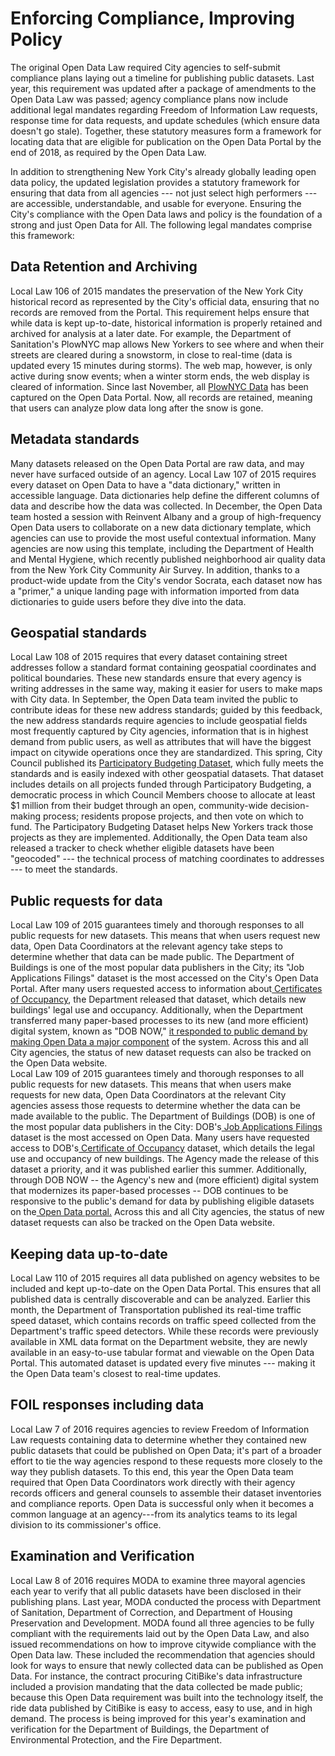 # Enforcing Compliance, Improving Policy

The original Open Data Law required City agencies to self-submit compliance plans laying out a timeline for publishing public datasets. Last year, this requirement was updated after a package of amendments to the Open Data Law was passed; agency compliance plans now include additional legal mandates regarding Freedom of Information Law requests, response time for data requests, and update schedules (which ensure data doesn't go stale). Together, these statutory measures form a framework for locating data that are eligible for publication on the Open Data Portal by the end of 2018, as required by the Open Data Law.

In addition to strengthening New York City's already globally leading open data policy, the updated legislation provides a statutory framework for ensuring that data from all agencies --- not just select high performers --- are accessible, understandable, and usable for everyone. Ensuring the City's compliance with the Open Data laws and policy is the foundation of a strong and just Open Data for All. The following legal mandates comprise this framework:

## Data Retention and Archiving

Local Law 106 of 2015 mandates the preservation of the New York City historical record as represented by the City's official data, ensuring that no records are removed from the Portal. This requirement helps ensure that while data is kept up-to-date, historical information is properly retained and archived for analysis at a later date. For example, the Department of Sanitation's PlowNYC map allows New Yorkers to see where and when their streets are cleared during a snowstorm, in close to real-time (data is updated every 15 minutes during storms). The web map, however, is only active during snow events; when a winter storm ends, the web display is cleared of information. Since last November, all [PlowNYC Data](https://data.cityofnewyork.us/dataset/DSNY-PlowNYC-Data/34hf-h2fw) has been captured on the Open Data Portal. Now, all records are retained, meaning that users can analyze plow data long after the snow is gone.

## Metadata standards

Many datasets released on the Open Data Portal are raw data, and may never have surfaced outside of an agency. Local Law 107 of 2015 requires every dataset on Open Data to have a "data dictionary," written in accessible language. Data dictionaries help define the different columns of data and describe how the data was collected. In December, the Open Data team hosted a session with Reinvent Albany and a group of high-frequency Open Data users to collaborate on a new data dictionary template, which agencies can use to provide the most useful contextual information. Many agencies are now using this template, including the Department of Health and Mental Hygiene, which recently published neighborhood air quality data from the New York City Community Air Survey. In addition, thanks to a product-wide update from the City's vendor Socrata, each dataset now has a "primer," a unique landing page with information imported from data dictionaries to guide users before they dive into the data.

## Geospatial standards

Local Law 108 of 2015 requires that every dataset containing street addresses follow a standard format containing geospatial coordinates and political boundaries. These new standards ensure that every agency is writing addresses in the same way, making it easier for users to make maps with City data. In September, the Open Data team invited the public to contribute ideas for these new address standards; guided by this feedback, the new address standards require agencies to include geospatial fields most frequently captured by City agencies, information that is in highest demand from public users, as well as attributes that will have the biggest impact on citywide operations once they are standardized. This spring, City Council published its [Participatory Budgeting Dataset](https://cityhallmail.nyc.gov/owa/redir.aspx?C=w9tuHhO5tmBB_YpsbrZsq7m0scdC4-scGVA6ebaBHV8fCs-QHcfUCA..&URL=https%3a%2f%2fdata.cityofnewyork.us%2fCity-Government%2fParticipatory-Budgeting-Projects%2fwwhr-5ven), which fully meets the standards and is easily indexed with other geospatial datasets. That dataset includes details on all projects funded through Participatory Budgeting, a democratic process in which Council Members choose to allocate at least $1 million from their budget through an open, community-wide decision-making process; residents propose projects, and then vote on which to fund. The Participatory Budgeting Dataset helps New Yorkers track those projects as they are implemented. Additionally, the Open Data team also released a tracker to check whether eligible datasets have been "geocoded" --- the technical process of matching coordinates to addresses --- to meet the standards.

## Public requests for data

Local Law 109 of 2015 guarantees timely and thorough responses to all public requests for new datasets. This means that when users request new data, Open Data Coordinators at the relevant agency take steps to determine whether that data can be made public. The Department of Buildings is one of the most popular data publishers in the City; its "Job Applications Filings" dataset is the most accessed on the City's Open Data Portal. After many users requested access to information about[ Certificates of Occupancy](https://cityhallmail.nyc.gov/owa/redir.aspx?C=K-uOOq19kkREcAY_RjUrbezyA9YVXceFrX7llQbAbdyfIyndGcfUCA..&URL=https%3a%2f%2fdata.cityofnewyork.us%2fHousing-Development%2fDOB-Certificate-Of-Occupancy%2femjs-tt35), the Department released that dataset, which details new buildings' legal use and occupancy. Additionally, when the Department transferred many paper-based processes to its new (and more efficient) digital system, known as "DOB NOW," [it responded to public demand by making Open Data a major component](https://data.cityofnewyork.us/browse?q=dob+now&provenance=official) of the system. Across this and all City agencies, the status of new dataset requests can also be tracked on the Open Data website.\
Local Law 109 of 2015 guarantees timely and thorough responses to all public requests for new datasets. This means that when users make requests for new data, Open Data Coordinators at the relevant City agencies assess those requests to determine whether the data can be made available to the public. The Department of Buildings (DOB) is one of the most popular data publishers in the City: DOB's[  Job Applications Filings](https://data.cityofnewyork.us/Housing-Development/DOB-Job-Application-Filings/ic3t-wcy2) dataset is the most accessed on Open Data. Many users have requested access to DOB's[  Certificate of Occupancy](https://data.cityofnewyork.us/Housing-Development/DOB-Certificate-Of-Occupancy/emjs-tt35) dataset, which details the legal use and occupancy of new buildings. The Agency made the release of this dataset a priority, and it was published earlier this summer. Additionally, through DOB NOW -- the Agency's new and (more efficient) digital system that modernizes its paper-based processes -- DOB continues to be responsive to the public's demand for data by publishing eligible datasets on the[  Open Data portal.](https://data.cityofnewyork.us/browse?q=dob+now&provenance=official) Across this and all City agencies, the status of new dataset requests can also be tracked on the Open Data website.

## Keeping data up-to-date

Local Law 110 of 2015 requires all data published on agency websites to be included and kept up-to-date on the Open Data Portal. This ensures that all published data is centrally discoverable and can be analyzed. Earlier this month, the Department of Transportation published its real-time traffic speed dataset, which contains records on traffic speed collected from the Department's traffic speed detectors. While these records were previously available in XML data format on the Department website, they are newly available in an easy-to-use tabular format and viewable on the Open Data Portal. This automated dataset is updated every five minutes --- making it the Open Data team's closest to real-time updates.

## FOIL responses including data

Local Law 7 of 2016 requires agencies to review Freedom of Information Law requests containing data to determine whether they contained new public datasets that could be published on Open Data; it's part of a broader effort to tie the way agencies respond to these requests more closely to the way they publish datasets. To this end, this year the Open Data team required that Open Data Coordinators work directly with their agency records officers and general counsels to assemble their dataset inventories and compliance reports. Open Data is successful only when it becomes a common language at an agency---from its analytics teams to its legal division to its commissioner's office.

## Examination and Verification

Local Law 8 of 2016 requires MODA to examine three mayoral agencies each year to verify that all public datasets have been disclosed in their publishing plans. Last year, MODA conducted the process with Department of Sanitation, Department of Correction, and Department of Housing Preservation and Development. MODA found all three agencies to be fully compliant with the requirements laid out by the Open Data Law, and also issued recommendations on how to improve citywide compliance with the Open Data law. These included the recommendation that agencies should look for ways to ensure that newly collected data can be published as Open Data. For instance, the contract procuring CitiBike's data infrastructure included a provision mandating that the data collected be made public; because this Open Data requirement was built into the technology itself, the ride data published by CitiBike is easy to access, easy to use, and in high demand. The process is being improved for this year's examination and verification for the Department of Buildings, the Department of Environmental Protection, and the Fire Department.
